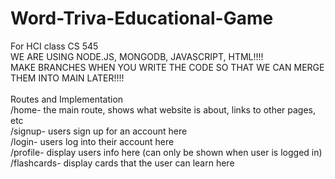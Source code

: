 # Word-Triva-Educational-Game
For HCI class CS 545
<br>
WE ARE USING NODE.JS, MONGODB, JAVASCRIPT, HTML!!!!
<br>
MAKE BRANCHES WHEN YOU WRITE THE CODE SO THAT WE CAN MERGE THEM INTO MAIN LATER!!!!
<br>
<br>
Routes and Implementation
<br>
/home- the main route, shows what website is about, links to other pages, etc
<br>
/signup- users sign up for an account here
<br>
/login- users log into their account here
<br>
/profile- display users info here (can only be shown when user is logged in)
<br>
/flashcards- display cards that the user can learn here 
